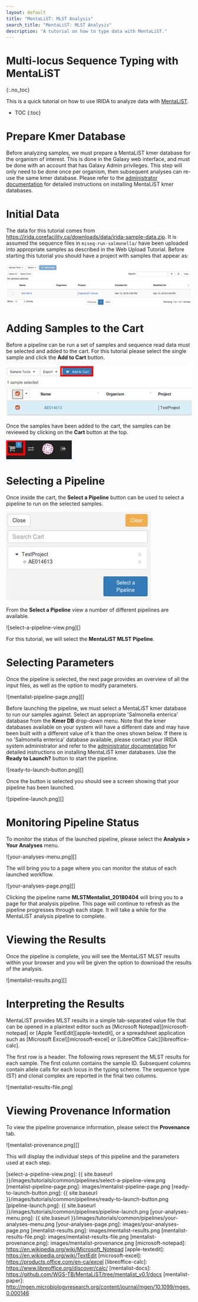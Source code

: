 ```yaml
---
layout: default
title: "MentaLiST: MLST Analysis"
search_title: "MentaLiST: MLST Analysis"
description: "A tutorial on how to type data with MentaLiST."
---
```


Multi-locus Sequence Typing with MentaLiST
==========================================
{:.no_toc}

This is a quick tutorial on how to use IRIDA to analyze data with [MentaLiST][mentalist-github].

* TOC
{:toc}

Prepare Kmer Database
=====================
Before analyzing samples, we must prepare a MentaLiST kmer database for the organism of interest. This is done in the Galaxy web interface, and must be done with an account that has Galaxy Admin privileges. This step will only need to be done once per organism, then subsequent analyses can re-use the same kmer database. Please refer to the [administrator documentation][mentalist-admin-docs] for detailed instructions on installing MentaLiST kmer databases.

Initial Data
============
The data for this tutorial comes from <https://irida.corefacility.ca/downloads/data/irida-sample-data.zip>. It is assumed the sequence files in `miseq-run-salmonella/` have been uploaded into appropriate samples as described in the Web Upload Tutorial. Before starting this tutorial you should have a project with samples that appear as:

![mentalist-tutorial-samples.png][]

Adding Samples to the Cart
==========================

Before a pipeline can be run a set of samples and sequence read data must be selected and added to the cart. For this tutorial please select the single sample and click the **Add to Cart** button.

![add-to-cart.png][]

Once the samples have been added to the cart, the samples can be reviewed by clicking on the **Cart** button at the top.

![cart-button.png][]

Selecting a Pipeline
====================

Once inside the cart, the **Select a Pipeline** button can be used to select a pipeline to run on the selected samples.

![select-a-pipeline.png][]

From the **Select a Pipeline** view a number of different pipelines are available.

![select-a-pipeline-view.png][]

For this tutorial, we will select the **MentaLiST MLST Pipeline**.

Selecting Parameters
====================

Once the pipeline is selected, the next page provides an overview of all the input files, as well as the option to modify parameters.

![mentalist-pipeline-page.png][]

Before launching the pipeline, we must select a MentaLiST kmer database to run our samples against. Select an appropriate 'Salmonella enterica' database from the **Kmer DB** drop-down menu. Note that the kmer databases available on your system will have a different date and may have been built with a different value of k than the ones shown below. If there is no 'Salmonella enterica' database available, please contact your IRIDA system administrator and refer to the [administrator documentation][mentalist-admin-docs] for detailed instructions on installing MentaLiST kmer databases. Use the **Ready to Launch?** button to start the pipeline.

![ready-to-launch-button.png][]

Once the button is selected you should see a screen showing that your pipeline has been launched.

![pipeline-launch.png][]

Monitoring Pipeline Status
==========================

To monitor the status of the launched pipeline, please select the **Analysis > Your Analyses** menu.

![your-analyses-menu.png][]

The will bring you to a page where you can monitor the status of each launched workflow.

![your-analyses-page.png][]

Clicking the pipeline name **MLSTMentalist_20180404** will bring you to a page for that analysis pipeline. This page will continue to refresh as the pipeline progresses through each stage.  It will take a while for the MentaLiST analysis pipeline to complete.

Viewing the Results
===================

Once the pipeline is complete, you will see the MentaLiST MLST results within your browser and you will be given the option to download the results of the analysis.

![mentalist-results.png][]

Interpreting the Results
========================

MentaLiST provides MLST results in a simple tab-separated value file that can be opened in a plaintext editor such as [Microsoft Notepad][microsoft-notepad] or [Apple TextEdit][apple-textedit], or a spreadsheet application such as [Microsoft Excel][microsoft-excel] or [LibreOffice Calc][libreoffice-calc].

The first row is a header. The following rows represent the MLST results for each sample. The first column contains the sample ID. Subsequent columns contain allele calls for each locus in the typing scheme. The sequence type (ST) and clonal complex are reported in the final two columns.

![mentalist-results-file.png]

Viewing Provenance Information
==============================

To view the pipeline provenance information, please select the **Provenance** tab.

![mentalist-provenance.png][]

This will display the individual steps of this pipeline and the parameters used at each step.

[mentalist-github]: https://github.com/WGS-TB/MentaLiST
[mentalist-admin-docs]: ../../../administrator/galaxy/pipelines/mentalist
[mentalist-tutorial-samples.png]: images/mentalist-tutorial-samples.png
[mentalist-data-managers.png]: images/mentalist-data-managers.png
[add-to-cart.png]: images/add-to-cart.png
[cart-button.png]: images/cart-button.png
[select-a-pipeline.png]: images/select-a-pipeline.png
[select-a-pipeline-view.png]: {{ site.baseurl }}/images/tutorials/common/pipelines/select-a-pipeline-view.png
[mentalist-pipeline-page.png]: images/mentalist-pipeline-page.png
[ready-to-launch-button.png]: {{ site.baseurl }}/images/tutorials/common/pipelines/ready-to-launch-button.png
[pipeline-launch.png]: {{ site.baseurl }}/images/tutorials/common/pipelines/pipeline-launch.png
[your-analyses-menu.png]: {{ site.baseurl }}/images/tutorials/common/pipelines/your-analyses-menu.png
[your-analyses-page.png]: images/your-analyses-page.png
[mentalist-results.png]: images/mentalist-results.png
[mentalist-results-file.png]: images/mentalist-results-file.png
[mentalist-provenance.png]: images/mentalist-provenance.png
[microsoft-notepad]: https://en.wikipedia.org/wiki/Microsoft_Notepad
[apple-textedit]: https://en.wikipedia.org/wiki/TextEdit
[microsoft-excel]: https://products.office.com/en-ca/excel
[libreoffice-calc]: https://www.libreoffice.org/discover/calc/
[mentalist-docs]: https://github.com/WGS-TB/MentaLiST/tree/mentalist_v0.1/docs
[mentalist-paper]: http://mgen.microbiologyresearch.org/content/journal/mgen/10.1099/mgen.0.000146
